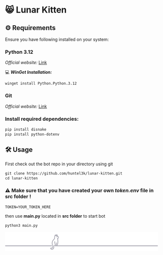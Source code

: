 # 😸 Lunar Kitten
## ⚙️ Requirements
Ensure you have following installed on your system:
### Python 3.12
*Official website:*
[Link](https://www.python.org/downloads/windows/)

💻 ***WinGet Installation:***
```
winget install Python.Python.3.12
```

### Git

*Official website:*
[Link](https://git-scm.com/download/win)

### Install required dependencies:
```
pip install disnake
pip install python-dotenv
```


## 🛠️ Usage

First check out the bot repo in your directory using git

```
git clone https://github.com/huntel3k/lunar-kitten.git
cd lunar-kitten
```
### ⚠️ Make sure that you have created your own *token.env* file in src folder !

```
TOKEN=YOUR_TOKEN_HERE
```

then use **main.py** located in **src folder** to start bot

```
python3 main.py
```

![kitty](kitty.svg)
